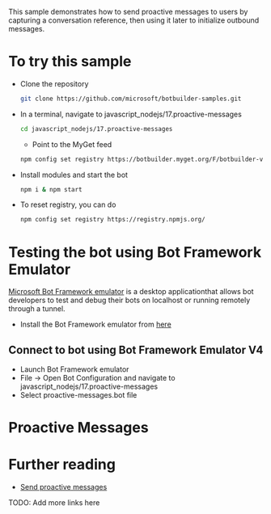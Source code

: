 This sample demonstrates how to send proactive messages to users by
capturing a conversation reference, then using it later to initialize
outbound messages.

# To try this sample
- Clone the repository
    ```bash
    git clone https://github.com/microsoft/botbuilder-samples.git
    ```
- In a terminal, navigate to javascript_nodejs/17.proactive-messages
    ```bash
    cd javascript_nodejs/17.proactive-messages
    ```
    - Point to the MyGet feed 
    ```bash
    npm config set registry https://botbuilder.myget.org/F/botbuilder-v4-js-daily/npm/
    ```
- Install modules and start the bot
    ```bash
    npm i & npm start
    ```
- To reset registry, you can do
    ```bash
    npm config set registry https://registry.npmjs.org/
    ```

# Testing the bot using Bot Framework Emulator
[Microsoft Bot Framework emulator](https://github.com/microsoft/botframework-emulator) is
a desktop applicationthat allows bot developers to test and debug their bots on localhost
or running remotely through a tunnel.

- Install the Bot Framework emulator from [here](https://aka.ms/botframework-emulator)

## Connect to bot using Bot Framework Emulator **V4**
- Launch Bot Framework emulator
- File -> Open Bot Configuration and navigate to javascript_nodejs/17.proactive-messages
- Select proactive-messages.bot file

# Proactive Messages


# Further reading
- [Send proactive messages](https://docs.microsoft.com/en-us/azure/bot-service/bot-builder-howto-proactive-message?view=azure-bot-service-4.0&tabs=js)

TODO: Add more links here